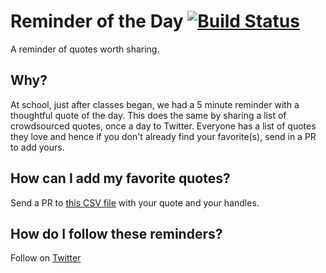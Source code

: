 # Reminder of the Day [![Build Status](https://travis-ci.com/cggaurav/reminderoftheday.svg?branch=master)](https://travis-ci.com/cggaurav/reminderoftheday)

A reminder of quotes worth sharing.

## Why?

At school, just after classes began, we had a 5 minute reminder with a thoughtful quote of the day. This does the same by sharing a list of crowdsourced quotes, once a day to Twitter. Everyone has a list of quotes they love and hence if you don't already find your favorite(s), send in a PR to add yours.

## How can I add my favorite quotes?

Send a PR to [this CSV file](reminders.csv) with your quote and your handles.

## How do I follow these reminders?

Follow on [Twitter](http://twiter.com/remindertoday)
